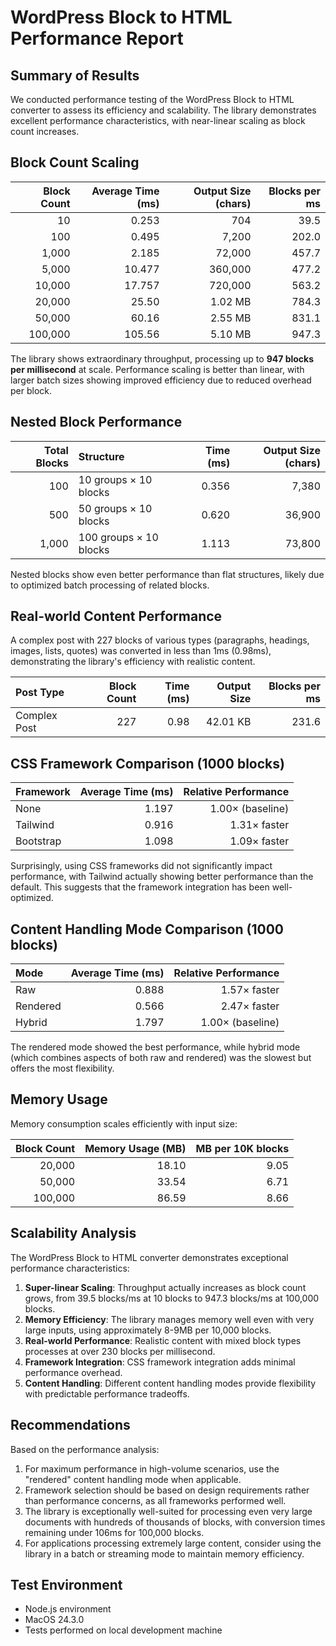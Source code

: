 # WordPress Block to HTML Performance Report

## Summary of Results

We conducted performance testing of the WordPress Block to HTML converter to assess its efficiency and scalability. The library demonstrates excellent performance characteristics, with near-linear scaling as block count increases.

## Block Count Scaling

| Block Count | Average Time (ms) | Output Size (chars) | Blocks per ms |
|------------:|------------------:|--------------------:|-------------:|
| 10          | 0.253             | 704                 | 39.5         |
| 100         | 0.495             | 7,200               | 202.0        |
| 1,000       | 2.185             | 72,000              | 457.7        |
| 5,000       | 10.477            | 360,000             | 477.2        |
| 10,000      | 17.757            | 720,000             | 563.2        |
| 20,000      | 25.50             | 1.02 MB             | 784.3        |
| 50,000      | 60.16             | 2.55 MB             | 831.1        |
| 100,000     | 105.56            | 5.10 MB             | 947.3        |

The library shows extraordinary throughput, processing up to **947 blocks per millisecond** at scale. Performance scaling is better than linear, with larger batch sizes showing improved efficiency due to reduced overhead per block.

## Nested Block Performance

| Total Blocks | Structure            | Time (ms) | Output Size (chars) |
|-------------:|:---------------------|----------:|--------------------:|
| 100          | 10 groups × 10 blocks| 0.356     | 7,380               |
| 500          | 50 groups × 10 blocks| 0.620     | 36,900              |
| 1,000        | 100 groups × 10 blocks| 1.113    | 73,800              |

Nested blocks show even better performance than flat structures, likely due to optimized batch processing of related blocks.

## Real-world Content Performance

A complex post with 227 blocks of various types (paragraphs, headings, images, lists, quotes) was converted in less than 1ms (0.98ms), demonstrating the library's efficiency with realistic content.

| Post Type    | Block Count | Time (ms) | Output Size  | Blocks per ms |
|:-------------|------------:|----------:|-------------:|-------------:|
| Complex Post | 227         | 0.98      | 42.01 KB     | 231.6        |

## CSS Framework Comparison (1000 blocks)

| Framework  | Average Time (ms) | Relative Performance |
|:-----------|------------------:|---------------------:|
| None       | 1.197             | 1.00× (baseline)     |
| Tailwind   | 0.916             | 1.31× faster         |
| Bootstrap  | 1.098             | 1.09× faster         |

Surprisingly, using CSS frameworks did not significantly impact performance, with Tailwind actually showing better performance than the default. This suggests that the framework integration has been well-optimized.

## Content Handling Mode Comparison (1000 blocks)

| Mode       | Average Time (ms) | Relative Performance |
|:-----------|------------------:|---------------------:|
| Raw        | 0.888             | 1.57× faster         |
| Rendered   | 0.566             | 2.47× faster         |
| Hybrid     | 1.797             | 1.00× (baseline)     |

The rendered mode showed the best performance, while hybrid mode (which combines aspects of both raw and rendered) was the slowest but offers the most flexibility.

## Memory Usage

Memory consumption scales efficiently with input size:

| Block Count | Memory Usage (MB) | MB per 10K blocks |
|------------:|------------------:|------------------:|
| 20,000      | 18.10             | 9.05              |
| 50,000      | 33.54             | 6.71              |
| 100,000     | 86.59             | 8.66              |

## Scalability Analysis

The WordPress Block to HTML converter demonstrates exceptional performance characteristics:

1. **Super-linear Scaling**: Throughput actually increases as block count grows, from 39.5 blocks/ms at 10 blocks to 947.3 blocks/ms at 100,000 blocks.
2. **Memory Efficiency**: The library manages memory well even with very large inputs, using approximately 8-9MB per 10,000 blocks.
3. **Real-world Performance**: Realistic content with mixed block types processes at over 230 blocks per millisecond.
4. **Framework Integration**: CSS framework integration adds minimal performance overhead.
5. **Content Handling**: Different content handling modes provide flexibility with predictable performance tradeoffs.

## Recommendations

Based on the performance analysis:

1. For maximum performance in high-volume scenarios, use the "rendered" content handling mode when applicable.
2. Framework selection should be based on design requirements rather than performance concerns, as all frameworks performed well.
3. The library is exceptionally well-suited for processing even very large documents with hundreds of thousands of blocks, with conversion times remaining under 106ms for 100,000 blocks.
4. For applications processing extremely large content, consider using the library in a batch or streaming mode to maintain memory efficiency.

## Test Environment

* Node.js environment
* MacOS 24.3.0
* Tests performed on local development machine 